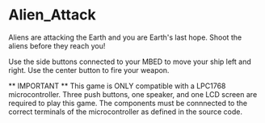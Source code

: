 # Alien_Attack

Aliens are attacking the Earth and you are Earth's last hope. Shoot the aliens before they reach you!

Use the side buttons connected to your MBED to move your ship left and right. Use the center button to fire your weapon. 

** IMPORTANT **
This game is ONLY compatible with a LPC1768 microcontroller. Three push buttons, one speaker, and one LCD screen are required to play this game. The components must be connnected to the correct terminals of the microcontroller as defined in the source code. 
